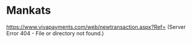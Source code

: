 # Mankats
https://www.vivapayments.com/web/newtransaction.aspx?Ref= (Server Error  404 - File or directory not found.)
